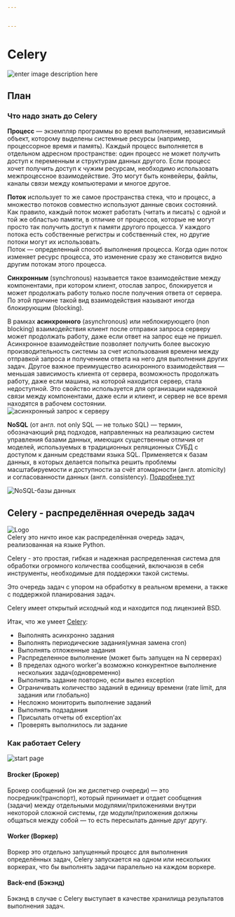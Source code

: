 ```yaml
---


---
```


<h1 id="celery">Celery</h1>
<p><img src="https://i.imgur.com/eUUBQaQ.jpg" alt="enter image description here"></p>
<h2 id="план">План</h2>
<h3 id="что-надо-знать-до-celery">Что надо знать до Celery</h3>
<p><strong>Процесс</strong> — экземпляр программы во время выполнения, независимый объект, которому выделены системные ресурсы (например, процессорное время и память). Каждый процесс выполняется в отдельном адресном пространстве: один процесс не может получить доступ к переменным и структурам данных другого. Если процесс хочет получить доступ к чужим ресурсам, необходимо использовать межпроцессное взаимодействие. Это могут быть конвейеры, файлы, каналы связи между компьютерами и многое другое.</p>
<p><strong>Поток</strong> использует то же самое пространства стека, что и процесс, а множество потоков совместно используют данные своих состояний. Как правило, каждый поток может работать (читать и писать) с одной и той же областью памяти, в отличие от процессов, которые не могут просто так получить доступ к памяти другого процесса. У каждого потока есть собственные регистры и собственный стек, но другие потоки могут их использовать.<br>
Поток — определенный способ выполнения процесса. Когда один поток изменяет ресурс процесса, это изменение сразу же становится видно другим потокам этого процесса.</p>
<p><strong>Синхронным</strong> (synchronous) называется такое взаимодействие между компонентами, при котором клиент, отослав запрос, блокируется и может продолжать работу только после получения ответа от сервера. По этой причине такой вид взаимодействия называют иногда блокирующим (blocking).</p>
<p>В рамках <strong>асинхронного</strong> (asynchronous) или неблокирующего (non blocking) взаимодействия клиент после отправки запроса серверу может продолжать работу, даже если ответ на запрос еще не пришел. Асинхронное взаимодействие позволяет получить более высокую производительность системы за счет использования времени между отправкой запроса и получением ответа на него для выполнения других задач. Другое важное преимущество асинхронного взаимодействия — меньшая зависимость клиента от сервера, возможность продолжать работу, даже если машина, на которой находится сервер, стала недоступной. Это свойство используется для организации надежной связи между компонентами, даже если и клиент, и сервер не все время находятся в рабочем состоянии.<br>
<img src="https://media.proglib.io/wp-uploads/2018/07/introducing-the-volley-http-library-smashing-magazine.png" alt="асинхронный запрос к серверу"></p>
<p><strong>NoSQL</strong> (от англ. not only SQL — не только SQL) — термин, обозначающий ряд подходов, направленных на реализацию систем управления базами данных, имеющих существенные отличия от моделей, используемых в традиционных реляционных СУБД с доступом к данным средствами языка SQL. Применяется к базам данных, в которых делается попытка решить проблемы масштабируемости и доступности за счёт атомарности (англ. atomicity) и согласованности данных (англ. consistency). <a href="https://www.bigdataschool.ru/wiki/nosql#:~:text=NoSQL%20%E2%80%93%20%D1%8D%D1%82%D0%BE%20%D0%BF%D0%BE%D0%B4%D1%85%D0%BE%D0%B4%20%D0%BA%20%D1%80%D0%B5%D0%B0%D0%BB%D0%B8%D0%B7%D0%B0%D1%86%D0%B8%D0%B8,%D0%BE%D1%82%D0%BB%D0%B8%D1%87%D0%B0%D1%8E%D1%89%D0%B8%D0%B9%D1%81%D1%8F%20%D0%BE%D1%82%20%D0%BA%D0%BB%D0%B0%D1%81%D1%81%D0%B8%D1%87%D0%B5%D1%81%D0%BA%D0%B8%D1%85%20%D1%80%D0%B5%D0%BB%D1%8F%D1%86%D0%B8%D0%BE%D0%BD%D0%BD%D1%8B%D1%85%20%D0%A1%D0%A3%D0%91%D0%94.">Подробнее тут</a></p>
<p><img src="https://www.bigdataschool.ru/wp-content/uploads/2019/12/%D0%BD%D1%81%D0%BA%D0%BB_2.png" alt="NoSQL-базы данных"></p>
<h2 id="celery---распределённая-очередь-задач">Celery - распределённая очередь задач</h2>
<p><img src="https://docs.celeryproject.org/en/stable/_static/celery_512.png" alt="Logo"><br>
Celery это ничто иное как распределённая очередь задач, реализованная на языке Python.</p>
<p>Celery - это простая, гибкая и надежная распределенная система для обработки огромного количества сообщений, включаюзя в себя инструменты, необходимые для поддержки такой системы.</p>
<p>Это очередь задач с упором на обработку в реальном времени, а также с поддержкой планирования задач.</p>
<p>Celery имеет открытый исходный код и находится под лицензией BSD.</p>
<p>Итак, что же умеет <a href="https://docs.celeryproject.org/en/stable/">Celery</a>:</p>
<ul>
<li>Выполнять асинхронно задания</li>
<li>Выполнять периодические задания(умная замена cron)</li>
<li>Выполнять отложенные задания</li>
<li>Распределенное выполнение (может быть запущен на N серверах)</li>
<li>В пределах одного worker’а возможно конкурентное выполнение нескольких задач(одновременно)</li>
<li>Выполнять задание повторно, если вылез exception</li>
<li>Ограничивать количество заданий в единицу времени (rate limit, для задания или глобально)</li>
<li>Несложно мониторить выполнение заданий</li>
<li>Выполнять подзадания</li>
<li>Присылать отчеты об exception’ах</li>
<li>Проверять выполнилось ли задание</li>
</ul>
<h3 id="как-работает-celery">Как работает Celery</h3>
<p><img src="https://webmonstr.com/media/course/python-course/36-django-celery/images/2.png" alt="start page"></p>
<h4 id="brocker--брокер">Brocker  (Брокер)</h4>
<p>Брокер сообщений (он же диспетчер очереди) — это посредник(транспорт), который принимает и отдает сообщения (задачи) между отдельными модулями/приложениями внутри некоторой сложной системы, где модули/приложения должны общаться между собой — то есть пересылать данные друг другу.</p>
<h4 id="worker-воркер">Worker (Воркер)</h4>
<p>Воркер это отдельно запущенный процесс для выполнения определённых задач, Celery запускается на одном или нескольких воркерах, что бы выполнять задачи паралельно на каждом воркере.</p>
<h4 id="back-end-бэкэнд">Back-end (Бэкэнд)</h4>
<p>Бэкэнд в случае с Celery выступает в качестве хранилища результатов выполнения задач.</p>

